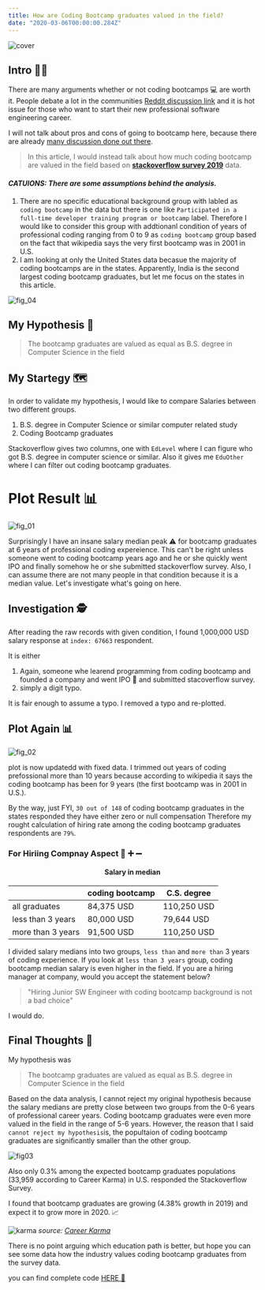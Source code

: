 ```yaml
---
title: How are Coding Bootcamp graduates valued in the field?
date: "2020-03-06T00:00:00.284Z"
---
```


![cover](../../../assets/cover.jpg)

## Intro 🏃‍♂️

There are many arguments whether or not coding bootcamps 💻 are worth it.
People debate a lot in the communities <a href="https://www.reddit.com/r/webdev/comments/6tcnt9/are_coding_bootcamps_worth_the_time_and_money/" target="_blank">Reddit discussion link</a> and it is hot issue for those who want to start their new professional software engineering career.

I will not talk about pros and cons of going to bootcamp here, because there are already <a href="https://careerkarma.com/blog/are-coding-bootcamps-worth-it/" target="_blank">many discussion done out there</a>.

> In this article, I would instead talk about how much coding bootcamp are valued in the field based on <a href="https://www.kaggle.com/mchirico/stack-overflow-developer-survey-results-2019" target="_blank" style="font-weight: bold;">stackoverflow survey 2019</a> data.

#### _CATUIONS: There are some assumptions behind the analysis._

1. There are no specific educational background group with labled as `coding bootcamp` in the data but there is one like `Participated in a full-time developer training program or bootcamp` label. Therefore I would like to consider this group with addtionanl condition of years of professional coding ranging from 0 to 9 as `coding bootcamp` group based on the fact that wikipedia says the very first bootcamp was in 2001 in U.S.
2. I am looking at only the United States data becasue the majority of coding bootcamps are in the states. Apparently, India is the second largest coding bootcamp graduates, but let me focus on the states in this article.

![fig_04](../../../assets/fig_04.png)

## My Hypothesis 🔬

> The bootcamp graduates are valued as equal as B.S. degree in Computer Science in the field

## My Startegy 🗺️

In order to validate my hypothesis, I would like to compare Salaries between two different groups.

1. B.S. degree in Computer Science or similar computer related study
2. Coding Bootcamp graduates

Stackoverflow gives two columns, one with `EdLevel` where I can figure who got B.S. degree in computer science or similar. Also it gives me `EduOther` where I can filter out coding bootcamp graduates.

# Plot Result 📊

![fig_01](../../../assets/fig_01.png)

Surprisingly I have an insane salary median peak ⚠️ for bootcamp graduates at 6 years of professional coding expereience. This can't be right unless someone went to coding bootcamp years ago and he or she quickly went IPO and finally somehow he or she submitted stackoverflow survey. Also, I can assume there are not many people in that condition because it is a median value. Let's investigate what's going on here.

## Investigation 🕵️

After reading the raw records with given condition, I found 1,000,000 USD salary response at `index: 67663` respondent.

It is either

1. Again, someone whe learend programming from coding bootcamp and founded a company and went IPO 🚀 and submitted stacoverflow survey.
2. simply a digit typo.

It is fair enough to assume a typo. I removed a typo and re-plotted.

## Plot Again 📊

![fig_02](../../../assets/fig_02.png)

plot is now updatedd with fixed data.
I trimmed out years of coding prefossional more than 10 years because according to wikipedia it says the coding bootcamp has been for 9 years (the first bootcamp was in 2001 in U.S.).

By the way, just FYI, `30 out of 148` of coding bootcamp graduates in the states responded they have either zero or null compensation Therefore my rought calculation of hiring rate among the coding bootcamp graduates respondents are `79%`.

### For Hiriing Compnay Aspect 🤔 ➕ ➖

<h4 style="text-align: center;">Salary in median</h4>

|                   | coding bootcamp | C.S. degree |
| ----------------- | --------------- | ----------- |
| all graduates     | 84,375 USD      | 110,250 USD |
| less than 3 years | 80,000 USD      | 79,644 USD  |
| more than 3 years | 91,500 USD      | 110,250 USD |

I divided salary medians into two groups, `less than` and `more than` 3 years of coding experience. If you look at `less than 3 years` group, coding bootcamp median salary is even higher in the field. If you are a hiring manager at company, would you accept the statement below?

> "Hiring Junior SW Engineer with coding bootcamp background is not a bad choice"

I would do.

## Final Thoughts 🏁

My hypothesis was

> The bootcamp graduates are valued as equal as B.S. degree in Computer Science in the field

Based on the data analysis, I cannot reject my original hypothesis because the salary medians are pretty close between two groups from the 0-6 years of professional career years. Coding bootcamp graduates were even more valued in the field in the range of 5-6 years. However, the reason that I said `cannot reject my hypothesis`is, the popultaion of coding bootcamp graduates are significantly smaller than the other group.

![fig03](../../../assets/fig_03.png)

Also only 0.3% among the expected bootcamp graduates populations (33,959 according to Career Karma) in U.S. responded the Stackoverflow Survey.

I found that bootcamp graduates are growing (4.38% growth in 2019) and expect it to grow more in 2020. 📈

![karma](../../../assets/karma.png)
_source: [Career Karma](https://careerkarma.com/blog/bootcamp-market-report-2020/)_

There is no point arguing which education path is better, but hope you can see some data how the industry values coding bootcamp graduates from the survey data.

you can find complete code [HERE 💾](https://github.com/johnnykoo84/DS-Unit-1-Build)

